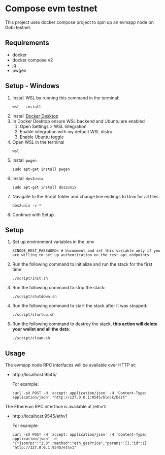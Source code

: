 # Compose evm testnet
This project uses docker compose project to spin up an evmapp node on Gobi testnet.

## Requirements
- docker
- docker compose v2
- jq
- pwgen

## Setup - Windows
1. Install WSL by running this command in the terminal:
    ```shell
    wsl --install
    ```
2. Install [Docker Desktop](https://www.docker.com/products/docker-desktop/)
3. In Docker Desktop ensure WSL backend and Ubuntu are enabled
    1. Open Settings > WSL Integration
    2. Enable integration with my default WSL distro
    3. Enable Ubuntu toggle
4. Open WSL in the terminal
    ```shell
    wsl
    ```
5. Install `pwgen`
    ```shell
    sudo apt-get install pwgen
    ```
6. Install `dos2unix`
    ```shell
    sudo apt-get install dos2unix
    ```
7. Navigate to the Script folder and change line endings to Unix for all files:
    ```shell
    dos2unix -v *
    ```
8. Continue with Setup.

## Setup
1. Set up environment variables in the .env 
    ```shell
    SCNODE_REST_PASSWORD= # Uncomment and set this variable only if you are willing to set up authentication on the rest api endpoints
    ```
2. Run the following command to initialize and run the stack for the first time:
    ```shell
    ./script/init.sh
    ```
3. Run the following command to stop the stack:
    ```shell
    ./script/shutdown.sh
    ```
4. Run the following command to start the stack after it was stopped:
    ```shell
    ./script/startup.sh
    ```
5. Run the following command to destroy the stack, **this action will delete your wallet and all the data**:
    ```shell
    ./script/clean.sh
    ```

## Usage
The evmapp node RPC interfaces will be available over HTTP at:
- http://localhost:9545/

   For example:
   ```
   curl -sX POST -H 'accept: application/json' -H 'Content-Type: application/json' "http://127.0.0.1:9545/block/best"
   ```

The Ethereum RPC interface is available at /ethv1:
- http://localhost:9545/ethv1

   For example:
   ```
   curl -sX POST -H 'accept: application/json' -H 'Content-Type: application/json' -d '{"jsonrpc":"2.0","method":"eth_gasPrice","params":[],"id":1}' "http://127.0.0.1:9545/ethv1"
   ```

